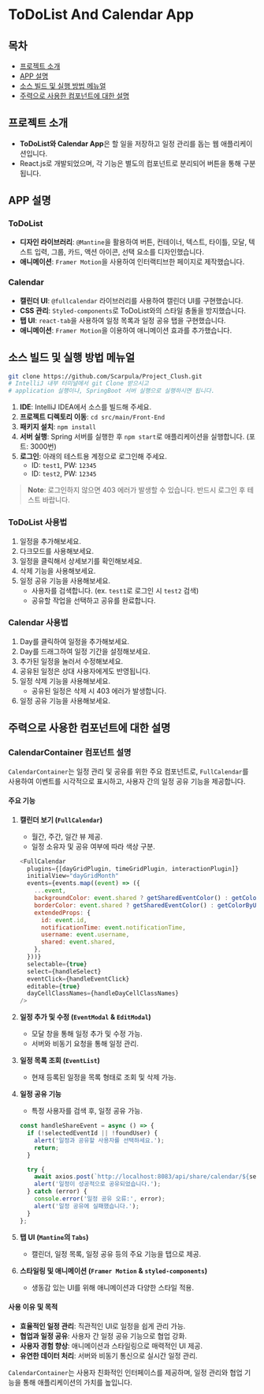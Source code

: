 # ToDoList And Calendar App

## 목차
- [프로젝트 소개](#프로젝트-소개)
- [APP 설명](#app-설명)
- [소스 빌드 및 실행 방법 메뉴얼](#소스-빌드-및-실행-방법-메뉴얼)
- [주력으로 사용한 컴포넌트에 대한 설명](#주력으로-사용한-컴포넌트에-대한-설명)

## 프로젝트 소개

- **ToDoList와 Calendar App**은 할 일을 저장하고 일정 관리를 돕는 웹 애플리케이션입니다.
- React.js로 개발되었으며, 각 기능은 별도의 컴포넌트로 분리되어 버튼을 통해 구분됩니다.

## APP 설명

### ToDoList
- **디자인 라이브러리**: `@Mantine`을 활용하여 버튼, 컨테이너, 텍스트, 타이틀, 모달, 텍스트 입력, 그룹, 카드, 액션 아이콘, 선택 요소를 디자인했습니다.
- **애니메이션**: `Framer Motion`을 사용하여 인터랙티브한 페이지로 제작했습니다.

### Calendar
- **캘린더 UI**: `@fullcalendar` 라이브러리를 사용하여 캘린더 UI를 구현했습니다.
- **CSS 관리**: `Styled-components`로 ToDoList와의 스타일 충돌을 방지했습니다.
- **탭 UI**: `react-tab`을 사용하여 일정 목록과 일정 공유 탭을 구현했습니다.
- **애니메이션**: `Framer Motion`을 이용하여 애니메이션 효과를 추가했습니다.

## 소스 빌드 및 실행 방법 메뉴얼

```bash
git clone https://github.com/Scarpula/Project_Clush.git
# IntelliJ 내부 터미널에서 git Clone 받으시고
# application 실행이나, SpringBoot 서버 실행으로 실행하시면 됩니다.
```

1. **IDE**: IntelliJ IDEA에서 소스를 빌드해 주세요.
2. **프로젝트 디렉토리 이동**: `cd src/main/Front-End`
3. **패키지 설치**: `npm install`
4. **서버 실행**: Spring 서버를 실행한 후 `npm start`로 애플리케이션을 실행합니다. (포트: 3000번)
5. **로그인**: 아래의 테스트용 계정으로 로그인해 주세요.
    - ID: `test1`, PW: `12345`
    - ID: `test2`, PW: `12345`

> **Note**: 로그인하지 않으면 403 에러가 발생할 수 있습니다. 반드시 로그인 후 테스트 바랍니다.

### ToDoList 사용법
1. 일정을 추가해보세요.
2. 다크모드를 사용해보세요.
3. 일정을 클릭해서 상세보기를 확인해보세요.
4. 삭제 기능을 사용해보세요.
5. 일정 공유 기능을 사용해보세요.
   - 사용자를 검색합니다. (ex. `test1`로 로그인 시 `test2` 검색)
   - 공유할 작업을 선택하고 공유를 완료합니다.

### Calendar 사용법
1. Day를 클릭하여 일정을 추가해보세요.
2. Day를 드래그하여 일정 기간을 설정해보세요.
3. 추가된 일정을 눌러서 수정해보세요.
4. 공유된 일정은 상대 사용자에게도 반영됩니다.
5. 일정 삭제 기능을 사용해보세요.
   - 공유된 일정은 삭제 시 403 에러가 발생합니다.
6. 일정 공유 기능을 사용해보세요.

## 주력으로 사용한 컴포넌트에 대한 설명

### CalendarContainer 컴포넌트 설명

`CalendarContainer`는 일정 관리 및 공유를 위한 주요 컴포넌트로, `FullCalendar`를 사용하여 이벤트를 시각적으로 표시하고, 사용자 간의 일정 공유 기능을 제공합니다.

#### 주요 기능
1. **캘린더 보기 (`FullCalendar`)**
   - 월간, 주간, 일간 뷰 제공.
   - 일정 소유자 및 공유 여부에 따라 색상 구분.
    ```javascript
    <FullCalendar
      plugins={[dayGridPlugin, timeGridPlugin, interactionPlugin]}
      initialView="dayGridMonth"
      events={events.map((event) => ({
        ...event,
        backgroundColor: event.shared ? getSharedEventColor() : getColorByUsername(event.username),
        borderColor: event.shared ? getSharedEventColor() : getColorByUsername(event.username),
        extendedProps: {
          id: event.id,
          notificationTime: event.notificationTime,
          username: event.username,
          shared: event.shared,
        },
      }))}
      selectable={true}
      select={handleSelect}
      eventClick={handleEventClick}
      editable={true}
      dayCellClassNames={handleDayCellClassNames}
    />
    ```

2. **일정 추가 및 수정 (`EventModal` & `EditModal`)**
   - 모달 창을 통해 일정 추가 및 수정 가능.
   - 서버와 비동기 요청을 통해 일정 관리.

3. **일정 목록 조회 (`EventList`)**
   - 현재 등록된 일정을 목록 형태로 조회 및 삭제 가능.

4. **일정 공유 기능**
   - 특정 사용자를 검색 후, 일정 공유 가능.
    ```javascript
    const handleShareEvent = async () => {
      if (!selectedEventId || !foundUser) {
        alert('일정과 공유할 사용자를 선택하세요.');
        return;
      }

      try {
        await axios.post(`http://localhost:8083/api/share/calendar/${selectedEventId}/share?username=${foundUser.username}`);
        alert('일정이 성공적으로 공유되었습니다.');
      } catch (error) {
        console.error('일정 공유 오류:', error);
        alert('일정 공유에 실패했습니다.');
      }
    };
    ```


5. **탭 UI (`Mantine`의 `Tabs`)**
   - 캘린더, 일정 목록, 일정 공유 등의 주요 기능을 탭으로 제공.

6. **스타일링 및 애니메이션 (`Framer Motion` & `styled-components`)**
   - 생동감 있는 UI를 위해 애니메이션과 다양한 스타일 적용.

#### 사용 이유 및 목적
- **효율적인 일정 관리**: 직관적인 UI로 일정을 쉽게 관리 가능.
- **협업과 일정 공유**: 사용자 간 일정 공유 기능으로 협업 강화.
- **사용자 경험 향상**: 애니메이션과 스타일링으로 매력적인 UI 제공.
- **유연한 데이터 처리**: 서버와 비동기 통신으로 실시간 일정 관리.

`CalendarContainer`는 사용자 친화적인 인터페이스를 제공하며, 일정 관리와 협업 기능을 통해 애플리케이션의 가치를 높입니다.
